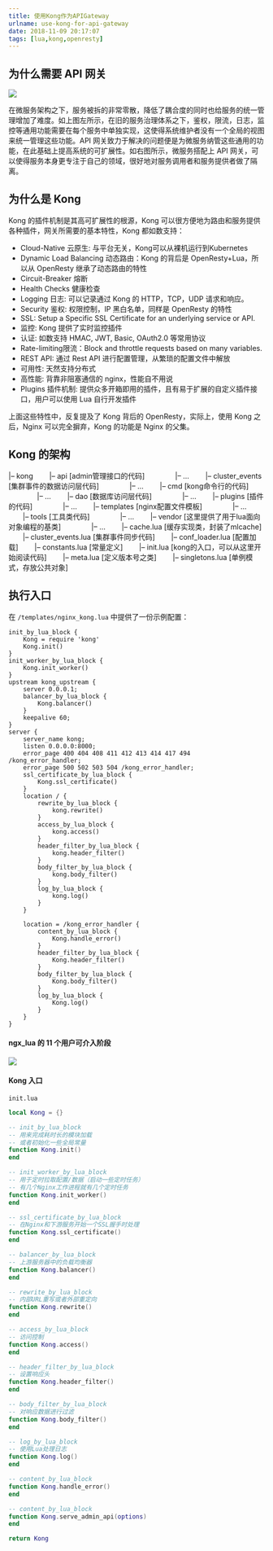 ```yaml
---
title: 使用Kong作为APIGateway
urlname: use-kong-for-api-gateway
date: 2018-11-09 20:17:07
tags: [lua,kong,openresty]
---
```


## 为什么需要 API 网关
![](/images/different-of-kong.png)

<!-- more -->

在微服务架构之下，服务被拆的非常零散，降低了耦合度的同时也给服务的统一管理增加了难度。如上图左所示，在旧的服务治理体系之下，鉴权，限流，日志，监控等通用功能需要在每个服务中单独实现，这使得系统维护者没有一个全局的视图来统一管理这些功能。API 网关致力于解决的问题便是为微服务纳管这些通用的功能，在此基础上提高系统的可扩展性。如右图所示，微服务搭配上 API 网关，可以使得服务本身更专注于自己的领域，很好地对服务调用者和服务提供者做了隔离。

## 为什么是 Kong

Kong 的插件机制是其高可扩展性的根源，Kong 可以很方便地为路由和服务提供各种插件，网关所需要的基本特性，Kong 都如数支持：

- Cloud-Native 云原生: 与平台无关，Kong可以从裸机运行到Kubernetes
- Dynamic Load Balancing 动态路由：Kong 的背后是 OpenResty+Lua，所以从 OpenResty 继承了动态路由的特性
- Circuit-Breaker 熔断
- Health Checks 健康检查
- Logging 日志: 可以记录通过 Kong 的 HTTP，TCP，UDP 请求和响应。
- Security 鉴权: 权限控制，IP 黑白名单，同样是 OpenResty 的特性
- SSL: Setup a Specific SSL Certificate for an underlying service or API.
- 监控: Kong 提供了实时监控插件
- 认证: 如数支持 HMAC, JWT, Basic, OAuth2.0 等常用协议
- Rate-limiting限流：Block and throttle requests based on many variables. 
- REST API: 通过 Rest API 进行配置管理，从繁琐的配置文件中解放
- 可用性: 天然支持分布式
- 高性能: 背靠非阻塞通信的 nginx，性能自不用说
- Plugins 插件机制: 提供众多开箱即用的插件，且有易于扩展的自定义插件接口，用户可以使用 Lua 自行开发插件

上面这些特性中，反复提及了 Kong 背后的 OpenResty，实际上，使用 Kong 之后，Nginx 可以完全摒弃，Kong 的功能是 Nginx 的父集。

## Kong 的架构

|– kong
  |– api [admin管理接口的代码]
    |– …
  |– cluster_events [集群事件的数据访问层代码]
    |– …
  |– cmd [kong命令行的代码]
    |– …
  |– dao [数据库访问层代码]
    |– …
  |– plugins [插件的代码]
    |– …
  |– templates [nginx配置文件模板]
    |– …
  |– tools [工具类代码]
    |– …
  |– vendor [这里提供了用于lua面向对象编程的基类]
    |– …
  |– cache.lua [缓存实现类，封装了mlcache]
  |– cluster_events.lua [集群事件同步代码]
  |– conf_loader.lua [配置加载]
  |– constants.lua [常量定义]
  |– init.lua [kong的入口，可以从这里开始阅读代码]
  |– meta.lua [定义版本号之类]
  |– singletons.lua [单例模式，存放公共对象]

## 执行入口
在 `/templates/nginx_kong.lua` 中提供了一份示例配置：
```
init_by_lua_block {
    Kong = require 'kong'
    Kong.init()
}
init_worker_by_lua_block {
    Kong.init_worker()
}
upstream kong_upstream {
    server 0.0.0.1;
    balancer_by_lua_block {
        Kong.balancer()
    }
    keepalive 60;
}
server {
    server_name kong;
    listen 0.0.0.0:8000;
    error_page 400 404 408 411 412 413 414 417 494 /kong_error_handler;
    error_page 500 502 503 504 /kong_error_handler;
    ssl_certificate_by_lua_block {
        Kong.ssl_certificate()
    }
    location / {     
        rewrite_by_lua_block {
            kong.rewrite()
        }
        access_by_lua_block {
            kong.access()
        }
        header_filter_by_lua_block {
            kong.header_filter()
        }
        body_filter_by_lua_block {
            kong.body_filter()
        }
        log_by_lua_block {
            kong.log()
        }
    }

    location = /kong_error_handler {
        content_by_lua_block {
            Kong.handle_error()
        }
        header_filter_by_lua_block {
            Kong.header_filter()
        }
        body_filter_by_lua_block {
            Kong.body_filter()
        }
        log_by_lua_block {
            Kong.log()
        }
    }
}
```

#### ngx_lua 的 11 个用户可介入阶段
![](/images/openresty_phases.png)


#### Kong 入口
`init.lua`
```lua
local Kong = {}

-- init_by_lua_block
-- 用来完成耗时长的模块加载
-- 或者初始化一些全局常量
function Kong.init()
end

-- init_worker_by_lua_block
-- 用于定时拉取配置/数据（启动一些定时任务）
-- 有几个Nginx工作进程就有几个定时任务
function Kong.init_worker()
end

-- ssl_certificate_by_lua_block
-- 在Nginx和下游服务开始一个SSL握手时处理
function Kong.ssl_certificate()
end

-- balancer_by_lua_block
-- 上游服务器中的负载均衡器
function Kong.balancer()
end

-- rewrite_by_lua_block
-- 内部URL重写或者外部重定向
function Kong.rewrite()
end

-- access_by_lua_block
-- 访问控制
function Kong.access()
end

-- header_filter_by_lua_block
-- 设置响应头
function Kong.header_filter()
end

-- body_filter_by_lua_block
-- 对响应数据进行过滤
function Kong.body_filter()
end

-- log_by_lua_block
-- 使用Lua处理日志
function Kong.log()
end

-- content_by_lua_block
function Kong.handle_error()
end

-- content_by_lua_block
function Kong.serve_admin_api(options)
end

return Kong
```
